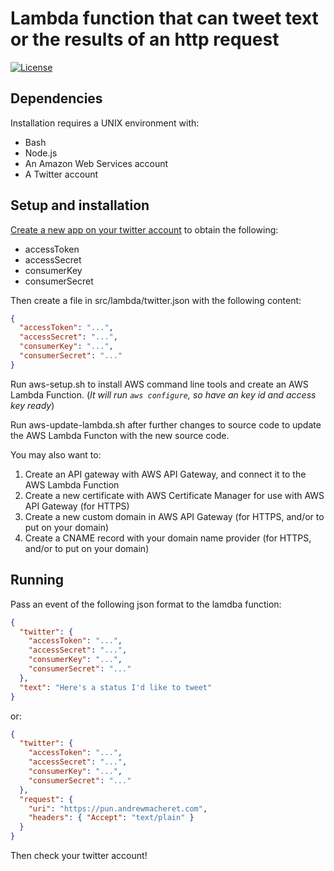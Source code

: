 # Lambda function that can tweet text or the results of an http request

[![License](https://img.shields.io/badge/license-MIT-lightgray.svg)](https://github.com/andrewmacheret/twitter-bot-lambda/blob/master/LICENSE.md)

## Dependencies

Installation requires a UNIX environment with:

- Bash
- Node.js
- An Amazon Web Services account
- A Twitter account

## Setup and installation

[Create a new app on your twitter account](https://apps.twitter.com/app/new) to obtain the following:
  * accessToken
  * accessSecret
  * consumerKey
  * consumerSecret

Then create a file in src/lambda/twitter.json with the following content:
  ```json
  {
    "accessToken": "...",
    "accessSecret": "...",
    "consumerKey": "...",
    "consumerSecret": "..."
  }
  ```

Run aws-setup.sh to install AWS command line tools and create an AWS Lambda Function. (*It will run `aws configure`, so have an key id and access key ready*)

Run aws-update-lambda.sh after further changes to source code to update the AWS Lambda Functon with the new source code.

You may also want to:
1. Create an API gateway with AWS API Gateway, and connect it to the AWS Lambda Function
2. Create a new certificate with AWS Certificate Manager for use with AWS API Gateway (for HTTPS)
3. Create a new custom domain in AWS API Gateway (for HTTPS, and/or to put on your domain)
4. Create a CNAME record with your domain name provider (for HTTPS, and/or to put on your domain)

## Running

Pass an event of the following json format to the lamdba function:

  ```json
  {
    "twitter": {
      "accessToken": "...",
      "accessSecret": "...",
      "consumerKey": "...",
      "consumerSecret": "..."
    },
    "text": "Here's a status I'd like to tweet"
  }
  ```

or:

  ```json
  {
    "twitter": {
      "accessToken": "...",
      "accessSecret": "...",
      "consumerKey": "...",
      "consumerSecret": "..."
    },
    "request": {
      "uri": "https://pun.andrewmacheret.com",
      "headers": { "Accept": "text/plain" }
    }
  }
  ```

Then check your twitter account!
